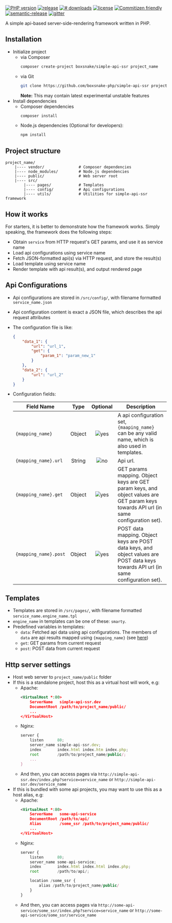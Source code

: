 [![][badge-version-php]][packagist-simple-api-ssr] [![][badge-version-packagist]][packagist-simple-api-ssr] [![][badge-download-month]][packagist-simple-api-ssr] [![][badge-license]][github-simple-api-ssr] [![][badge-commitizen-friendly]][github-commitizen] [![][badge-semantic-release]][github-semantic-release] [![][badge-gitter]][gitter]

A simple api-based server-side-rendering framework written in PHP.

## Installation
* Initialize project
    * via Composer
        ```bash
        composer create-project boxsnake/simple-api-ssr project_name
        ```
    * via Git
        ```bash
        git clone https://github.com/boxsnake-php/simple-api-ssr project_name
        ```
        **Note:** This may contain latest experimental unstable features
* Install dependencies
    * Composer dependencies
        ```bash
        composer install
        ```
    * Node.js dependencies (Optional for developers):
        ```bash
        npm install
        ```

## Project structure
```
project_name/
    |---- vendor/               # Composer dependencies
    |---- node_modules/         # Node.js dependencies
    |---- public/               # Web server root
    |---- src/
        |---- pages/            # Templates
        |---- config/           # Api configurations
        |---- utils/            # Utilities for simple-api-ssr framework
```

## How it works
For starters, it is better to demonstrate how the framework works.
Simply speaking, the framework does the following steps:
* Obtain `service` from HTTP request's GET params, and use it as service name
* Load api configurations using service name
* Fetch JSON-formatted api(s) via HTTP request, and store the result(s)
* Load template using service name
* Render template with api result(s), and output rendered page

## Api Configurations
* Api configurations are stored in `/src/config/`, with filename formatted `service_name.json`
* Api configuration content is exact a JSON file, which describes the api request attributes
* The configuration file is like:
    ```json
    {
        "data_1": {
            "url": "url_1",
            "get": {
                "param_1": "param_new_1"
            }
        },
        "data_2": {
            "url": "url_2"
        }
    }
    ```
* Configuration fields:

    | Field Name            | Type   | Optional         | Description                                                                                                                           |
    | --------------------- | :----: | :--------------: | ------------------------------------------------------------------------------------------------------------------------------------- |
    | `{mapping_name}`      | Object | ![yes][icon-yes] | A api configuration set, `{maaping_name}` can be any valid name, which is also used in templates.                                     |
    | `{mapping_name}.url`  | String | ![no][icon-no]   | Api url.                                                                                                                              |
    | `{mapping_name}.get`  | Object | ![yes][icon-yes] | GET params mapping. Object keys are GET param keys, and object values are GET param keys towards API url (in same configuration set). |
    | `{mapping_name}.post` | Object | ![yes][icon-yes] | POST data mapping. Object keys are POST data keys, and object values are POST data keys towards API url (in same configuration set).  |

## Templates
* Templates are stored in `/src/pages/`, with filename formatted `service_name.engine_name.tpl`
* `engine_name` in templates can be one of these: `smarty`.
* Predefined variables in templates:
    * `data`: Fetched api data using api configurations. The members of `data` are api results mapped using `{mapping_name}` (see [here](#api-configurations))
    * `get`: GET params from current request
    * `post`: POST data from current request

## Http server settings
* Host web server to `project_name/public` folder
* If this is a standalone project, host this as a virtual host will work, e.g:
    * Apache:
        ```xml
        <VirtualHost *:80>
            ServerName   simple-api-ssr.dev
            DocumentRoot /path/to/project_name/public/
            ...
        </VirtualHost>
        ```
    * Nginx:
        ```js
        server {
            listen      80;
            server_name simple-api-ssr.dev;
            index       index.html index.htm index.php;
            root        /path/to/project_name/public/;
            ...
        }
        ```
    * And then, you can access pages via `http://simple-api-ssr.dev/index.php?service=service_name` or `http://simple-api-ssr.dev/service_name`
* If this is bundled with some api projects, you may want to use this as a host alias, e.g:
    * Apache:
        ```xml
        <VirtualHost *:80>
            ServerName   some-api-service
            DocumentRoot /path/to/api/
            Alias        /some_ssr /path/to/project_name/public/
            ...
        </VirtualHost>
        ```
    * Nginx:
        ```js
        server {
            listen      80;
            server_name some-api-service;
            index       index.html index.html index.php;
            root        /path/to/api/;

            location /some_ssr {
                alias /path/to/project_name/public/
            }
        }
    * And then, you can access pages via `http://some-api-service/some_ssr/index.php?service=service_name` or `http://some-api-service/some_ssr/service_name`

[badge-version-php]: https://img.shields.io/packagist/php-v/boxsnake/simple-api-ssr.svg "PHP version"
[badge-version-packagist]: https://img.shields.io/packagist/v/boxsnake/simple-api-ssr.svg "release"
[badge-download-month]: https://img.shields.io/packagist/dm/boxsnake/simple-api-ssr.svg "# downloads"
[badge-license]: https://img.shields.io/github/license/boxsnake-php/simple-api-ssr.svg "license"
[badge-commitizen-friendly]: https://img.shields.io/badge/commitizen-friendly-brightgreen.svg "Commitizen friendly"
[badge-semantic-release]: https://img.shields.io/badge/%20%20%F0%9F%93%A6%F0%9F%9A%80-semantic--release-e10079.svg "semantic-release"
[badge-gitter]: https://img.shields.io/gitter/room/nwjs/nw.js.svg?logo=gitter-white "gitter"

[icon-yes]: https://raw.githubusercontent.com/boxsnake-nodejs/sequelize-autoload/master/images/icon-yes.png
[icon-no]: https://raw.githubusercontent.com/boxsnake-nodejs/sequelize-autoload/master/images/icon-no.png

[github-simple-api-ssr]: https://github.com/boxsnake-php/simple-api-ssr "simple-api-ssr"
[github-commitizen]: http://commitizen.github.io/cz-cli/ "Commitizen friendly"
[github-semantic-release]: https://github.com/semantic-release/semantic-release "Semantic Release"
[packagist-simple-api-ssr]: https://packagist.org/packages/boxsnake/simple-api-ssr "simple-api-ssr"
[gitter]: https://gitter.im/boxsnake/simple-api-ssr?utm_source=share-link&utm_medium=link&utm_campaign=share-link "Gitter - boxsnake/simple-api-ssr"
